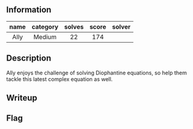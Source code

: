 ## Information
| name | category | solves | score | solver |
|:----:|:--------:|:------:|:-----:|:------:|
| Ally |  Medium  |   22   |  174  |        |

## Description
Ally enjoys the challenge of solving Diophantine equations, so help them tackle this latest complex equation as well.

## Writeup


## Flag
